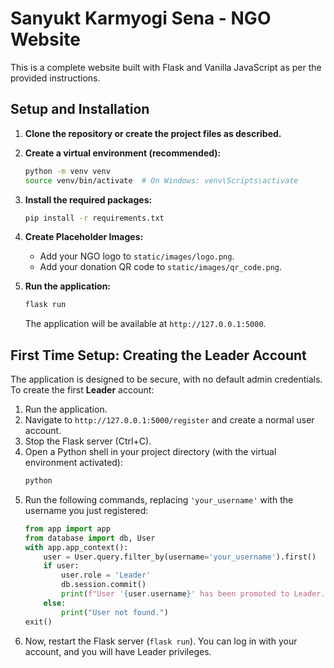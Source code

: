 # Sanyukt Karmyogi Sena - NGO Website

This is a complete website built with Flask and Vanilla JavaScript as per the provided instructions.

## Setup and Installation

1.  **Clone the repository or create the project files as described.**

2.  **Create a virtual environment (recommended):**
    ```bash
    python -m venv venv
    source venv/bin/activate  # On Windows: venv\Scripts\activate
    ```

3.  **Install the required packages:**
    ```bash
    pip install -r requirements.txt
    ```

4.  **Create Placeholder Images:**
    - Add your NGO logo to `static/images/logo.png`.
    - Add your donation QR code to `static/images/qr_code.png`.

5.  **Run the application:**
    ```bash
    flask run
    ```
    The application will be available at `http://127.0.0.1:5000`.

## First Time Setup: Creating the Leader Account

The application is designed to be secure, with no default admin credentials. To create the first **Leader** account:

1.  Run the application.
2.  Navigate to `http://127.0.0.1:5000/register` and create a normal user account.
3.  Stop the Flask server (Ctrl+C).
4.  Open a Python shell in your project directory (with the virtual environment activated):
    ```bash
    python
    ```
5.  Run the following commands, replacing `'your_username'` with the username you just registered:
    ```python
    from app import app
    from database import db, User
    with app.app_context():
        user = User.query.filter_by(username='your_username').first()
        if user:
            user.role = 'Leader'
            db.session.commit()
            print(f"User '{user.username}' has been promoted to Leader.")
        else:
            print("User not found.")
    exit()
    ```
6.  Now, restart the Flask server (`flask run`). You can log in with your account, and you will have Leader privileges.